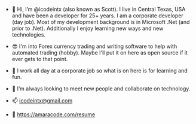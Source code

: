 - 👋 Hi, I’m @icodeintx (also known as Scott).  I live in Central Texas, USA and have been a developer for 25+ years.  I am a corporate developer (day job).  Most of my development background is in Microsoft .Net (and prior to .Net).  Additionally I enjoy learning new ways and new technologies.  

- 😎 I'm into Forex currency trading and writing software to help with automated trading (hobby).  Maybe I'll put it on here as open source if it ever gets to that point.

- 👀 I work all day at a corporate job so what is on here is for learning and fun.  

- 💞️ I’m always looking to meet new people and collaborate on technology.

- 📫  icodeintx@gmail.com

- 📄  https://amaracode.com/resume



<!---
icodeintx/icodeintx is a ✨ special ✨ repository because its `README.md` (this file) appears on your GitHub profile.
You can click the Preview link to take a look at your changes.
--->
